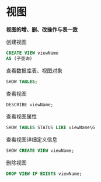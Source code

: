 # 视图

**视图的增、删、改操作与表一致**

创建视图

```sql
CREATE VIEW viewName
AS (子查询)
```

查看数据库表、视图对象

```sql
SHOW TABLES;
```

查看视图

```sql
DESCRIBE viewName;
```

查看视图属性

```sql
SHOW TABLES STATUS LIKE viewName\G
```

查看视图详细定义信息

```sql
SHOW CREATE VIEW viewName;
```

删除视图

```sql
DROP VIEW IF EXISTS viewName;
```

